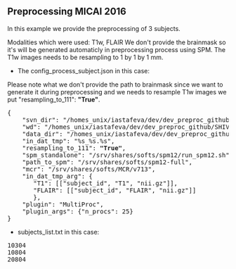 ## Preprocessing MICAI 2016


In this example we provide the preprocessing of 3 subjects.

Modalities which were used: T1w, FLAIR
We don't provide the brainmask so it's will be generated automaticly in preprocessing process using SPM.
The T1w images needs to be resampling to 1 by 1 by 1 mm.

- The config_process_subject.json in this case:

 Please note what we don't provide the path to brainmask since we want to generate it during preprocessing and 
 we needs to resample T1w images we put  "resampling_to_111": <b>"True"</b>.
 
 <pre>
{
    "svn_dir": "/homes_unix/iastafeva/dev/dev_preproc_github/SHIVApreproc/shiva_preproc/",
    "wd": "/homes_unix/iastafeva/dev/dev_preproc_github/SHIVApreproc/examples_preproc/MICCAI_2016/preproc_images",
    "data_dir": "/homes_unix/iastafeva/dev/dev_preproc_github/SHIVApreproc/examples_preproc/MICCAI_2016/raw_images",
    "in_dat_tmp": "%s_%s.%s",
    "resampling_to_111": <b>"True"</b>,    
    "spm_standalone": "/srv/shares/softs/spm12/run_spm12.sh",
    "path_to_spm": "/srv/shares/softs/spm12-full",
    "mcr": "/srv/shares/softs/MCR/v713",
    "in_dat_tmp_arg": {
       "T1": [["subject_id", "T1", "nii.gz"]],
       "FLAIR": [["subject_id", "FLAIR", "nii.gz"]]
       },
    "plugin": "MultiProc",
    "plugin_args": {"n_procs": 25}   
}
</pre>

 - subjects_list.txt in this case:
<pre>
10304
10804
20804 </pre>

